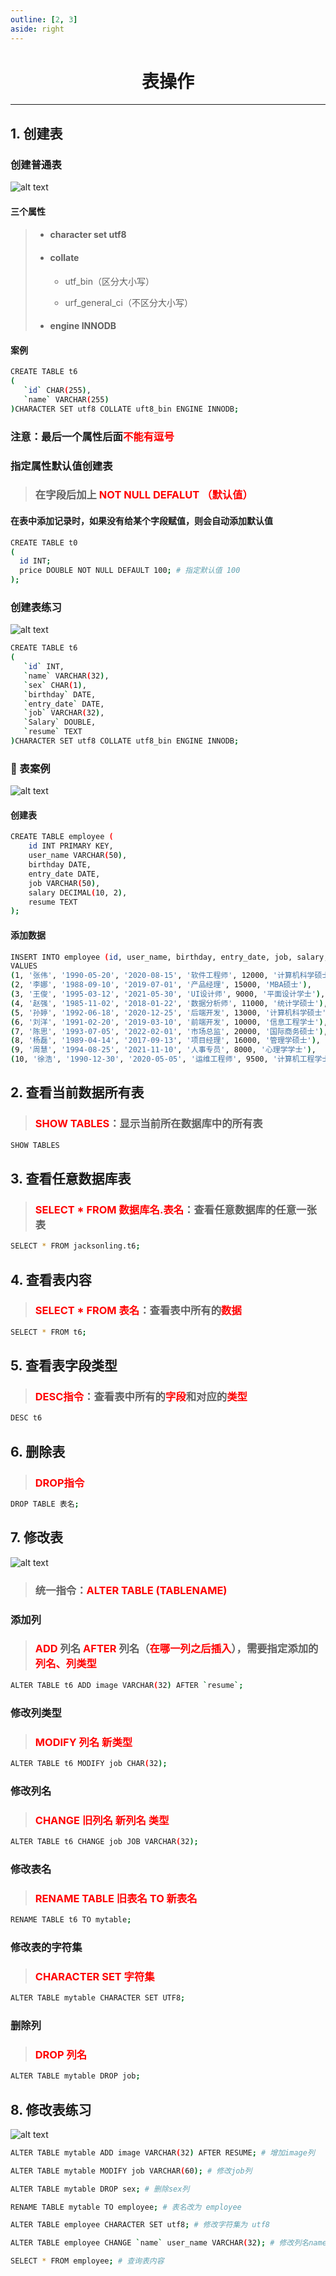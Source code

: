 ```yaml
---
outline: [2, 3]
aside: right
---
```


<h1 style="text-align: center;">表操作</h1>
 
- - -
## 1. 创建表
### 创建普通表
![alt text](创建表.png)
#### 三个属性
> - <h4>character set utf8</h4>
> - <h4>collate </h4>
>
>   - utf_bin（区分大小写）
>
>   - urf_general_ci（不区分大小写）
>
> - <h4>engine INNODB</h4>
#### 案例
```bash
CREATE TABLE t6
(
   `id` CHAR(255),
   `name` VARCHAR(255)
)CHARACTER SET utf8 COLLATE uft8_bin ENGINE INNODB; 
```

<h3>注意：最后一个属性后面<span style = "color:red;font-weight:bold">不能有逗号</span></h3>

### 指定属性默认值创建表

> <h3>在字段后加上 <span style = "color:red;font-weight:bold">NOT NULL DEFALUT （默认值）</span></h3>

#### 在表中添加记录时，如果没有给某个字段赋值，则会自动添加默认值

```bash
CREATE TABLE t0
(
  id INT;
  price DOUBLE NOT NULL DEFAULT 100; # 指定默认值 100
);
```

### 创建表练习

![alt text](创建表练习.png)

```bash
CREATE TABLE t6
(
   `id` INT,
   `name` VARCHAR(32),
   `sex` CHAR(1),
   `birthday` DATE,
   `entry_date` DATE,
   `job` VARCHAR(32),
   `Salary` DOUBLE,
   `resume` TEXT
)CHARACTER SET utf8 COLLATE utf8_bin ENGINE INNODB;
```

### 🚀 表案例

![alt text](表案例.png)

#### 创建表

```bash
CREATE TABLE employee (
    id INT PRIMARY KEY,
    user_name VARCHAR(50),
    birthday DATE,
    entry_date DATE,
    job VARCHAR(50),
    salary DECIMAL(10, 2),
    resume TEXT
);
```

#### 添加数据

```bash
INSERT INTO employee (id, user_name, birthday, entry_date, job, salary, resume)
VALUES
(1, '张伟', '1990-05-20', '2020-08-15', '软件工程师', 12000, '计算机科学硕士'),
(2, '李娜', '1988-09-10', '2019-07-01', '产品经理', 15000, 'MBA硕士'),
(3, '王俊', '1995-03-12', '2021-05-30', 'UI设计师', 9000, '平面设计学士'),
(4, '赵强', '1985-11-02', '2018-01-22', '数据分析师', 11000, '统计学硕士'),
(5, '孙婷', '1992-06-18', '2020-12-25', '后端开发', 13000, '计算机科学硕士'),
(6, '刘洋', '1991-02-20', '2019-03-10', '前端开发', 10000, '信息工程学士'),
(7, '陈思', '1993-07-05', '2022-02-01', '市场总监', 20000, '国际商务硕士'),
(8, '杨磊', '1989-04-14', '2017-09-13', '项目经理', 16000, '管理学硕士'),
(9, '周慧', '1994-08-25', '2021-11-10', '人事专员', 8000, '心理学学士'),
(10, '徐浩', '1990-12-30', '2020-05-05', '运维工程师', 9500, '计算机工程学士');
```

## 2. 查看当前数据所有表

> <h3><span style = "color:red;font-weight:bold">SHOW TABLES</span>：显示当前所在数据库中的所有表</h3>

```bash
SHOW TABLES
```

## 3. 查看任意数据库表

> <h3><span style = "color:red;font-weight:bold">SELECT * FROM 数据库名.表名</span>：查看任意数据库的任意一张表</h3>

```bash
SELECT * FROM jacksonling.t6;
```

## 4. 查看表内容

> <h3><span style = "color:red;font-weight:bold">SELECT * FROM 表名</span>：查看表中所有的<span style = "color:red;font-weight:bold">数据</span></h3>

```bash
SELECT * FROM t6;
```

## 5. 查看表字段类型

> <h3><span style = "color:red;font-weight:bold">DESC指令</span>：查看表中所有的<span style = "color:red;font-weight:bold">字段</span>和对应的<span style = "color:red;font-weight:bold">类型</span></h3>

```bash
DESC t6
```

## 6. 删除表

> <h3><span style = "color:red;font-weight:bold">DROP指令</span></h3>

```bash
DROP TABLE 表名;
```

## 7. 修改表

![alt text](修改表.png)

> <h3>统一指令：<span style = "color:red;font-weight:bold">ALTER TABLE (TABLENAME)</span></h3>

### 添加列

> <h3><span style = "color:red;font-weight:bold">ADD</span> 列名 <span style = "color:red;font-weight:bold">AFTER</span> 列名（<span style = "color:red;font-weight:bold">在哪一列之后插入</span>），需要指定添加的<span style = "color:red;font-weight:bold">列名、列类型</span></h3>

```bash
ALTER TABLE t6 ADD image VARCHAR(32) AFTER `resume`;
```

### 修改列类型

> <h3><span style = "color:red;font-weight:bold">MODIFY 列名 新类型</span></h3>

```bash
ALTER TABLE t6 MODIFY job CHAR(32);
```

### 修改列名

> <h3><span style = "color:red;font-weight:bold">CHANGE 旧列名 新列名 类型</span></h3>

```bash
ALTER TABLE t6 CHANGE job JOB VARCHAR(32);
```

### 修改表名

> <h3><span style = "color:red;font-weight:bold">RENAME TABLE 旧表名 TO 新表名</span></h3>

```bash
RENAME TABLE t6 TO mytable;
```

### 修改表的字符集

> <h3><span style = "color:red;font-weight:bold">CHARACTER SET 字符集</span></h3>

```bash
ALTER TABLE mytable CHARACTER SET UTF8;
```

### 删除列

> <h3><span style = "color:red;font-weight:bold">DROP 列名</span></h3>

```bash
ALTER TABLE mytable DROP job;
```

## 8. 修改表练习

![alt text](修改表练习.png)

```bash
ALTER TABLE mytable ADD image VARCHAR(32) AFTER RESUME; # 增加image列

ALTER TABLE mytable MODIFY job VARCHAR(60); # 修改job列

ALTER TABLE mytable DROP sex; # 删除sex列

RENAME TABLE mytable TO employee; # 表名改为 employee

ALTER TABLE employee CHARACTER SET utf8; # 修改字符集为 utf8

ALTER TABLE employee CHANGE `name` user_name VARCHAR(32); # 修改列名name为user_name

SELECT * FROM employee; # 查询表内容
```
